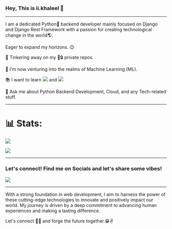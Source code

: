 ### Hey, This is ii.khaleel 👋

---

I am a dedicated Python:snake: backend developer mainly focused on Django and Django Rest Framework with a passion for creating technological change in the world🌎.


Eager to expand my horizons. :wink:



 
 🔭 Tinkering away on my 🤫🔒 private repos.

 🌱 I'm now venturing into the realms of Machine Learning (ML).
 
 
 :books: I want to learn <img src="https://img.shields.io/badge/-solidity-3a495d?style=flat&logo=solidity&logoColor=67b7f7"> and <img src="https://img.shields.io/badge/-ethereum-3a495d?style=flat&logo=ethereum&logoColor=67b7f7">
 
 
 💬 Ask me about Python Backend Development, Cloud, and any Tech-related stuff.


---

# 📊 Stats:
![](https://github-readme-stats.vercel.app/api?username=ii-khaleel&theme=radical&hide_border=true&include_all_commits=false&count_private=false)<br/>

![](https://github-readme-stats.vercel.app/api/top-langs/?username=ii-khaleel&theme=radical&hide_border=true&include_all_commits=false&count_private=false&layout=compact)

---

### Let's connect! Find me on Socials and let's share some vibes!

<a href="https://twitter.com/ii_khaleel">
<img src = "https://img.shields.io/badge/-Twitter-1572B6?style=flat&logo=x&logoColor=white"></a>

---

 With a strong foundation in web development, I aim to harness the power of these cutting-edge technologies to innovate and positively impact our world. My journey is driven by a deep commitment to advancing human experiences and making a lasting difference.

Let's connect 👨‍💻 and forge the future together.😁✌
